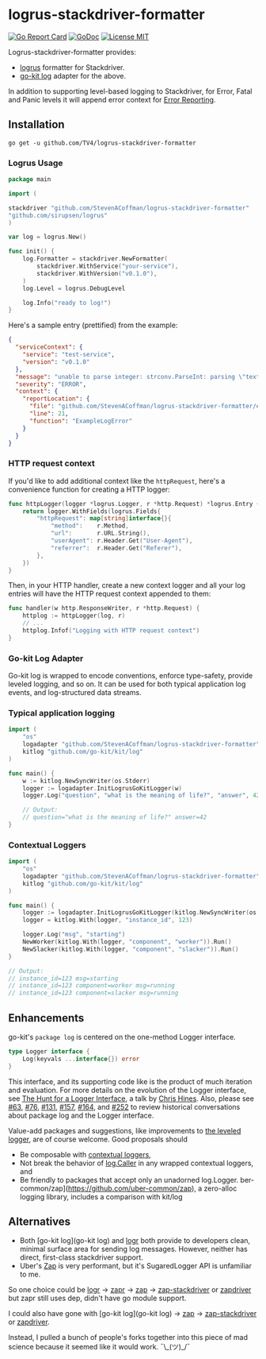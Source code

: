 # logrus-stackdriver-formatter

[![Go Report Card](https://goreportcard.com/badge/github.com/StevenACoffman/logrus-stackdriver-formatter)](https://goreportcard.com/report/github.com/StevenACoffman/logrus-stackdriver-formatter)
[![GoDoc](https://img.shields.io/badge/godoc-reference-blue.svg?style=flat)](https://godoc.org/github.com/StevenACoffman/logrus-stackdriver-formatter)
[![License MIT](https://img.shields.io/badge/license-MIT-lightgrey.svg?style=flat)](https://github.com/StevenACoffman/logrus-stackdriver-formatter#license)

Logrus-stackdriver-formatter provides:
+ [logrus](https://github.com/sirupsen/logrus) formatter for Stackdriver.
+ [go-kit log](https://github.com/go-kit/kit/tree/master/log) adapter for the above.

In addition to supporting level-based logging to Stackdriver, for Error, Fatal and Panic levels it will append error context for [Error Reporting](https://cloud.google.com/error-reporting/).

## Installation

```shell
go get -u github.com/TV4/logrus-stackdriver-formatter
```

### Logrus Usage

```go
package main

import (

stackdriver "github.com/StevenACoffman/logrus-stackdriver-formatter"
"github.com/sirupsen/logrus"
)

var log = logrus.New()

func init() {
    log.Formatter = stackdriver.NewFormatter(
        stackdriver.WithService("your-service"), 
        stackdriver.WithVersion("v0.1.0"),
    )
    log.Level = logrus.DebugLevel

    log.Info("ready to log!")
}
```

Here's a sample entry (prettified) from the example:

```json
{
  "serviceContext": {
    "service": "test-service",
    "version": "v0.1.0"
  },
  "message": "unable to parse integer: strconv.ParseInt: parsing \"text\": invalid syntax",
  "severity": "ERROR",
  "context": {
    "reportLocation": {
      "file": "github.com/StevenACoffman/logrus-stackdriver-formatter/example_test.go",
      "line": 21,
      "function": "ExampleLogError"
    }
  }
}
```

### HTTP request context

If you'd like to add additional context like the `httpRequest`, here's a convenience function for creating a HTTP logger:

```go
func httpLogger(logger *logrus.Logger, r *http.Request) *logrus.Entry {
    return logger.WithFields(logrus.Fields{
        "httpRequest": map[string]interface{}{
            "method":    r.Method,
            "url":       r.URL.String(),
            "userAgent": r.Header.Get("User-Agent"),
            "referrer":  r.Header.Get("Referer"),
        },
    })
}
```

Then, in your HTTP handler, create a new context logger and all your log entries will have the HTTP request context appended to them:

```go
func handler(w http.ResponseWriter, r *http.Request) {
    httplog := httpLogger(log, r)
    // ...
    httplog.Infof("Logging with HTTP request context")
}
```

### Go-kit Log Adapter

Go-kit log is wrapped to encode conventions, enforce type-safety, provide leveled
logging, and so on. It can be used for both typical application log events,
and log-structured data streams.


### Typical application logging

```go
import (
	"os"
	logadapter "github.com/StevenACoffman/logrus-stackdriver-formatter"
	kitlog "github.com/go-kit/kit/log"
)

func main() {
	w := kitlog.NewSyncWriter(os.Stderr)
	logger := logadapter.InitLogrusGoKitLogger(w)
	logger.Log("question", "what is the meaning of life?", "answer", 42)

	// Output:
	// question="what is the meaning of life?" answer=42
}
```

### Contextual Loggers

```go
import (
	"os"
	logadapter "github.com/StevenACoffman/logrus-stackdriver-formatter"
	kitlog "github.com/go-kit/kit/log"
)

func main() {
	logger := logadapter.InitLogrusGoKitLogger(kitlog.NewSyncWriter(os.Stderr))
	logger = kitlog.With(logger, "instance_id", 123)

	logger.Log("msg", "starting")
	NewWorker(kitlog.With(logger, "component", "worker")).Run()
	NewSlacker(kitlog.With(logger, "component", "slacker")).Run()
}

// Output:
// instance_id=123 msg=starting
// instance_id=123 component=worker msg=running
// instance_id=123 component=slacker msg=running
```

## Enhancements

go-kit's `package log` is centered on the one-method Logger interface.

```go
type Logger interface {
	Log(keyvals ...interface{}) error
}
```

This interface, and its supporting code like is the product of much iteration
and evaluation. For more details on the evolution of the Logger interface,
see [The Hunt for a Logger Interface](http://go-talks.appspot.com/github.com/ChrisHines/talks/structured-logging/structured-logging.slide#1),
a talk by [Chris Hines](https://github.com/ChrisHines).
Also, please see
[#63](https://github.com/go-kit/kit/issues/63),
[#76](https://github.com/go-kit/kit/pull/76),
[#131](https://github.com/go-kit/kit/issues/131),
[#157](https://github.com/go-kit/kit/pull/157),
[#164](https://github.com/go-kit/kit/issues/164), and
[#252](https://github.com/go-kit/kit/pull/252)
to review historical conversations about package log and the Logger interface.

Value-add packages and suggestions,
like improvements to [the leveled logger](https://godoc.org/github.com/go-kit/kit/log/level),
are of course welcome. Good proposals should

- Be composable with [contextual loggers](https://godoc.org/github.com/go-kit/kit/log#With),
- Not break the behavior of [log.Caller](https://godoc.org/github.com/go-kit/kit/log#Caller) in any wrapped contextual loggers, and
- Be friendly to packages that accept only an unadorned log.Logger.
ber-common/zap](https://github.com/uber-common/zap), a zero-alloc logging library, includes a comparison with kit/log

## Alternatives

+ Both [go-kit log](go-kit log) and [logr](https://github.com/go-logr/logr) both provide to developers clean, minimal surface area for sending log messages. However, neither has direct, first-class stackdriver support.
+ Uber's [Zap](https://github.com/uber-go/zap) is very performant, but it's SugaredLogger API is unfamiliar to me.

So one choice could be [logr](https://github.com/go-logr/logr) -> [zapr](https://github.com/go-logr/zapr) -> [zap](https://github.com/uber-go/zap) -> [zap-stackdriver](https://github.com/tommy351/zap-stackdriver) or [zapdriver](github.com/blendle/zapdriver) but zapr still uses dep, didn't have go module support.

I could also have gone with [go-kit log](go-kit log) -> [zap](https://github.com/uber-go/zap) -> [zap-stackdriver](https://github.com/tommy351/zap-stackdriver) or [zapdriver](github.com/blendle/zapdriver).

Instead, I pulled a bunch of people's forks together into this piece of mad science because it seemed like it would work. ¯\\\_(ツ)_/¯